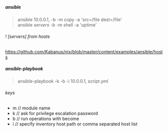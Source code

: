 ##### ansible
> ansible 10.0.0.1, -b -m copy -a 'src=/file dest=/file'  
> ansible *servers* -b -m shell -a 'uptime'

###### ! [servers] from hosts
https://github.com/Kabanus/nix/blob/master/content/examples/ansible/hosts

##### ansible-playbook
> ansible-playbook -k -b -i 10.0.0.1, script.yml

###### keys
 - m // module name
 - k // ask for privilege escalation password
 - b // run operations with become
 - i // specify inventory host path or comma separated host list
